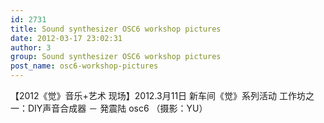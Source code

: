 ```yaml
---
id: 2731
title: Sound synthesizer OSC6 workshop pictures
date: 2012-03-17 23:02:31
author: 3
group: Sound synthesizer OSC6 workshop pictures
post_name: osc6-workshop-pictures
---
```


【2012《觉》音乐+艺术 现场】2012.3月11日 新车间《觉》系列活动 工作坊之一：DIY声音合成器 － 発震陆 osc6 （摄影：YU）
